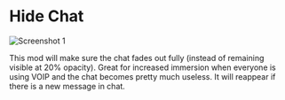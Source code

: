 # Hide Chat

![Screenshot 1](https://i.imgur.com/bwJvxmW.png)

This mod will make sure the chat fades out fully (instead of remaining visible at 20% opacity). Great for increased immersion when everyone is using VOIP and the chat becomes pretty much useless. It will reappear if there is a new message in chat.